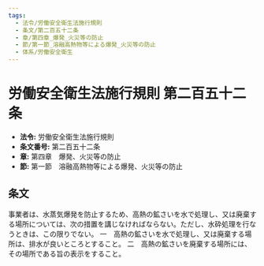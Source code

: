 ```yaml
---
tags:
  - 法令/労働安全衛生法施行規則
  - 条文/第二百五十二条
  - 章/第四章_爆発_火災等の防止
  - 節/第一節_溶融高熱物等による爆発_火災等の防止
  - 体系/労働安全衛生
---
```

# 労働安全衛生法施行規則 第二百五十二条

- **法令:** 労働安全衛生法施行規則
- **条文番号:** 第二百五十二条
- **章:** 第四章　爆発、火災等の防止
- **節:** 第一節　溶融高熱物等による爆発、火災等の防止

## 条文
事業者は、水蒸気爆発を防止するため、高熱の鉱さいを水で処理し、又は廃棄する場所については、次の措置を講じなければならない。ただし、水砕処理を行なうときは、この限りでない。
一　高熱の鉱さいを水で処理し、又は廃棄する場所は、排水が良いところとすること。
二　高熱の鉱さいを廃棄する場所には、その場所である旨の表示をすること。

